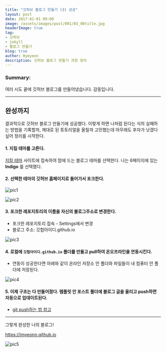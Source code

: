 ```yaml
---
title: "깃허브 블로그 만들기 (3) 성공"
layout: post
date: 2017-01-01 09:09
image: /assets/images/post/001/03_00title.jpg
headerImage: true
tag:
- 깃허브
- jekyll
- 블로그 만들기
blog: true
author: Hyeyeon
description: 깃허브 블로그 만들기 과정 정리
---
```


### Summary:

여러 시도 끝에 깃허브 블로그를 만들어냈습니다. 감동입니다.

---



## 완성까지

결과적으로 깃허브 블로그 만들기에 성공했다. 이렇게 하면 나처럼 된다는 식의 실패하는 방법을 기록할까, 제대로 된 튜토리얼을 올릴까 고민했는데 아무래도 후자가 낫겠다 싶어 정리를 시작한다.

#### 1. 지킬 테마를 고른다.

[지킬 테마](http://jekyllthemes.org/) 사이트에 접속하여 맘에 드는 블로그 테마를 선택한다. 나는 6페이지에 있는 **Indigo** 를 선택했다.


#### 2. 선택한 테마의 깃허브 홈페이지로 들어가서 포크한다.

![pic1](/assets/images/post/001/03_01.png)

![pic2](/assets/images/post/001/03_02.png)


#### 3. 포크한 레포지토리의 이름을 자신의 블로그주소로 변경한다.

* 포크한 레포지토리 접속 - Settings에서 변경
* 블로그 주소: 깃헙아이디.github.io

![pic3](/assets/images/post/001/03_03.png)


#### 4. 로컬에 `깃헙아이디.github.io` 폴더를 만들고 pull하여 온오프라인을 연동시킨다.

* 연동이 성공한다면 아래와 같이 온라인 저장소 안 폴더와 파일들이 내 컴퓨터 안 폴더에 저장된다.

![pic4](/assets/images/post/001/03_04.png)

#### 5. 이제 구조는 다 만들어졌다. 템플릿 안 포스트 폴더에 블로그 글을 올리고 push하면 자동으로 업데이트된다.

* [git push하는 법 참고](https://imyeonn.github.io/%EA%B9%83%ED%97%88%EB%B8%8C-%EB%B8%94%EB%A1%9C%EA%B7%B8-%EB%A7%8C%EB%93%A4%EA%B8%B0(2)-%EB%82%9C-%EC%95%88%EB%90%98%EB%82%98%EB%B3%B4%EB%8B%A4/)


---

그렇게 완성한 나의 블로그!

https://imyeonn.github.io

![pic5](/assets/images/post/001/03_05.png)
